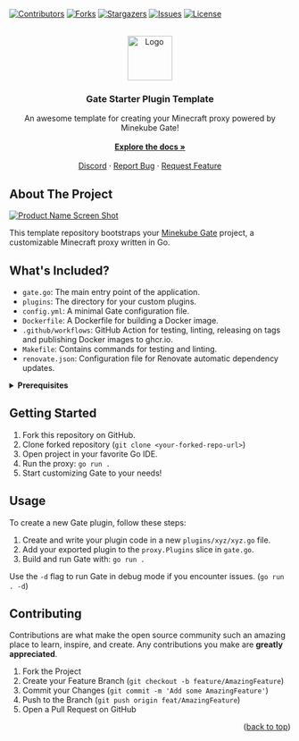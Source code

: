 <a name="readme-top"></a>

<!--
*** Thanks for checking out the Gate Plugin Template. If you have a suggestion
*** that would make this better, please fork the repo and create a pull request
*** or simply open an issue with the tag "enhancement".
*** Don't forget to give the project a star!
*** Thanks again! Now go create something AMAZING! :D
-->

[![Contributors][contributors-shield]][contributors-url]
[![Forks][forks-shield]][forks-url]
[![Stargazers][stars-shield]][stars-url]
[![Issues][issues-shield]][issues-url]
[![License][license-shield]][license-url]

<br />
<div align="center">
  <a href="https://github.com/minekube/gate-plugin-template">
    <img src="https://github.com/minekube/gate-plugin-template/blob/main/assets/hero.png" alt="Logo" width="80" height="80">
  </a>

<h3 align="center">Gate Starter Plugin Template</h3>

  <p align="center">
    An awesome template for creating your Minecraft proxy powered by Minekube Gate!
    <br />
    <br />
    <a href="https://gate.minekube.com/developers/"><strong>Explore the docs »</strong></a>
    <br />
    <br />
    <a href="https://minekube.com/discord">Discord</a>
    ·
    <a href="https://github.com/minekube/gate/issues">Report Bug</a>
    ·
    <a href="https://github.com/minekube/gate/issues">Request Feature</a>
  </p>
</div>

## About The Project

[![Product Name Screen Shot][product-screenshot]](https://gate.minekube.com)

This template repository bootstraps your [Minekube Gate](https://github.com/minekube/gate) project, a customizable
Minecraft proxy written in Go.

## What's Included?

- `gate.go`: The main entry point of the application.
- `plugins`: The directory for your custom plugins.
- `config.yml`: A minimal Gate configuration file.
- `Dockerfile`: A Dockerfile for building a Docker image.
- `.github/workflows`: GitHub Action for testing, linting, releasing on tags and publishing Docker images to ghcr.io.
- `Makefile`: Contains commands for testing and linting.
- `renovate.json`: Configuration file for Renovate automatic dependency updates.

<details>
<summary><strong>Prerequisites</strong></summary>

## Prerequisites

- [Go](https://golang.org/doc/install) - The Go Programming Language
- [Git](https://git-scm.com/downloads) - Distributed Version Control System
- [GoLand](https://www.jetbrains.com/go/) / [VSCode](https://code.visualstudio.com/) - Gophers' favorite IDEs

</details>

## Getting Started

1. Fork this repository on GitHub.
2. Clone forked repository (`git clone <your-forked-repo-url>`)
3. Open project in your favorite Go IDE.
4. Run the proxy: `go run .`
5. Start customizing Gate to your needs!

## Usage

To create a new Gate plugin, follow these steps:

1. Create and write your plugin code in a new `plugins/xyz/xyz.go` file.
2. Add your exported plugin to the `proxy.Plugins` slice in `gate.go`.
3. Build and run Gate with: `go run .`

Use the `-d` flag to run Gate in debug mode if you encounter issues. (`go run . -d`)

## Contributing

Contributions are what make the open source community such an amazing place to learn, inspire, and create. Any
contributions you make are **greatly appreciated**.

1. Fork the Project
2. Create your Feature Branch (`git checkout -b feature/AmazingFeature`)
3. Commit your Changes (`git commit -m 'Add some AmazingFeature'`)
4. Push to the Branch (`git push origin feat/AmazingFeature`)
5. Open a Pull Request on GitHub

<p align="right">(<a href="#readme-top">back to top</a>)</p>


[contributors-shield]: https://img.shields.io/github/contributors/minekube/gate.svg?style=for-the-badge

[contributors-url]: https://github.com/minekube/gate/graphs/contributors

[forks-shield]: https://img.shields.io/github/forks/minekube/gate-plugin-template.svg?style=for-the-badge

[forks-url]: https://github.com/minekube/gate-plugin-template/network/members

[stars-shield]: https://img.shields.io/github/stars/minekube/gate.svg?style=for-the-badge

[stars-url]: https://github.com/minekube/gate-plugin-template/stargazers

[issues-shield]: https://img.shields.io/github/issues/minekube/gate.svg?style=for-the-badge

[issues-url]: https://github.com/minekube/gate-plugin-template/issues

[license-shield]: https://img.shields.io/github/license/minekube/gate.svg?style=for-the-badge

[license-url]: https://github.com/minekube/gate/blob/master/LICENSE

[product-screenshot]: https://github.com/minekube/gate/raw/master/.web/docs/public/og-image.png